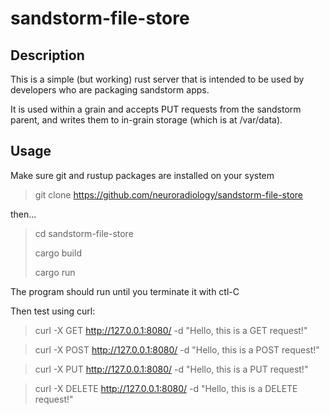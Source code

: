 # sandstorm-file-store

## Description

This is a simple (but working) rust server that is intended to be used by developers who are packaging sandstorm apps.

It is used within a grain and accepts PUT requests from the sandstorm parent, and writes them to in-grain storage (which is at /var/data).

## Usage

Make sure git and rustup packages are installed on your system

> git clone https://github.com/neuroradiology/sandstorm-file-store

then...

> cd sandstorm-file-store
>
> cargo build
>
> cargo run

The program should run until you terminate it with ctl-C


Then test using curl:

> curl -X GET http://127.0.0.1:8080/ -d "Hello, this is a GET request!"

> curl -X POST http://127.0.0.1:8080/ -d "Hello, this is a POST request!"

> curl -X PUT http://127.0.0.1:8080/ -d "Hello, this is a PUT request!"

> curl -X DELETE http://127.0.0.1:8080/ -d "Hello, this is a DELETE request!"
